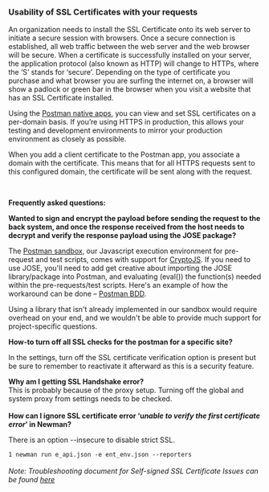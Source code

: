 <h3 class="article-title" title="Usability of SSL Certificates with your requests">Usability of SSL Certificates with your requests&nbsp;</h3>
<p>An organization needs to install the SSL Certificate onto its web server to initiate a secure session with browsers. Once a secure connection is established, all web traffic between the web server and the web browser will be secure. When a certificate is successfully installed on your server, the application protocol (also known as HTTP) will change to HTTPs, where the &lsquo;S&rsquo; stands for &lsquo;secure&rsquo;. Depending on the type of certificate you purchase and what browser you are surfing the internet on, a browser will show a padlock or green bar in the browser when you visit a website that has an SSL Certificate installed.</p>
<p>Using the&nbsp;<a class="sc-lhVmIH kklaKG" title="https://www.postman.com/downloads" href="https://www.postman.com/downloads">Postman native apps</a>, you can view and set SSL certificates on a per-domain basis. If you&rsquo;re using HTTPS in production, this allows your testing and development environments to mirror your production environment as closely as possible.</p>
<p>When you add a client certificate to the Postman app, you associate a domain with the certificate. This means that for all HTTPS requests sent to this configured domain, the certificate will be sent along with the request.</p>
<p>&nbsp;</p>
<p><span class="wysiwyg-font-size-large"><strong>Frequently asked questions:</strong></span></p>
<p><strong>Wanted to sign and encrypt the payload before sending the request to the back system, and once the response received from the host needs to decrypt and verify the response payload using the JOSE package?</strong></p>
<p>The&nbsp;<a class="sc-lhVmIH kklaKG" title="https://www.getpostman.com/docs/postman/scripts/postman_sandbox" href="https://www.getpostman.com/docs/postman/scripts/postman_sandbox">Postman sandbox</a>, our Javascript execution environment for pre-request and test scripts, comes with support for&nbsp;<a class="sc-lhVmIH kklaKG" title="https://code.google.com/p/crypto-js/" href="https://code.google.com/p/crypto-js/">CryptoJS</a>. If you need to use JOSE, you'll need to add get creative about importing the JOSE library/package into Postman, and evaluating (<span class="code">eval()</span>) the function(s) needed within the pre-requests/test scripts. Here's an example of how the workaround can be done &ndash;&nbsp;<a class="sc-lhVmIH kklaKG" title="https://github.com/BigstickCarpet/postman-bdd" href="https://github.com/BigstickCarpet/postman-bdd">Postman BDD</a>.</p>
<p>Using a library that isn't already implemented in our sandbox would require overhead on your end, and we wouldn't be able to provide much support for project-specific questions.</p>
<p><strong>How-to turn off all SSL checks for the postman for a specific site?</strong></p>
<p>In the settings, turn off the SSL certificate verification option is present but be sure to remember to reactivate it afterward as this is a security feature.</p>
<div class="code-block right-shadow"><strong>Why am I getting&nbsp;SSL Handshake error?&nbsp;</strong></div>
<div class="code-block right-shadow">This is probably because of the proxy setup. Turning off the global and system proxy from settings needs to be checked.</div>
<div class="code-block right-shadow"><br /><strong>How can I ignore SSL certificate error &lsquo;u<em>nable to verify the first certificate error</em>&rsquo; in Newman?</strong></div>
<div class="code-block right-shadow">
<p>There is an option&nbsp;<span class="code">--insecure</span>&nbsp;to disable strict SSL.</p>
<div class="code-block right-shadow"><code><span class="react-syntax-highlighter-line-number">1&nbsp;</span></code><code>newman run e_api.json -e ent_env.json --reporters</code></div>
</div>
<div class="code-block right-shadow"><br /><em>Note:&nbsp;Troubleshooting document for Self-signed SSL Certificate Issues can be found&nbsp;<a href="https://support.getpostman.com/hc/en-us/articles/-%20https://blog.postman.com/2019/07/17/self-signed-ssl-certificate-troubleshooting/" target="_self">here</a></em></div>